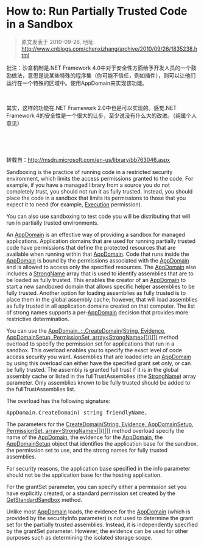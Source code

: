 # How to: Run Partially Trusted Code in a Sandbox 
> 原文发表于 2010-09-26, 地址: http://www.cnblogs.com/chenxizhang/archive/2010/09/26/1835238.html 


<p>批注：沙盒机制是.NET Framework 4.0中对于安全性方面给予开发人员的一个鼓励做法，意思是说某些特殊的程序集（你可能不信任，例如插件），则可以让他们运行在一个特殊的区域中。使用AppDomain来实现该功能。 <p>&nbsp; <p>其实，这样的功能在.NET Framework 2.0中也是可以实现的。感觉.NET Framework 4的安全性是一个很大的让步，至少说没有什么大的改进。（纯属个人意见） <p>&nbsp; <p>&nbsp; <p>转载自：<a title="http://msdn.microsoft.com/en-us/library/bb763046.aspx" href="http://msdn.microsoft.com/en-us/library/bb763046.aspx">http://msdn.microsoft.com/en-us/library/bb763046.aspx</a> <p>Sandboxing is the practice of running code in a restricted security environment, which limits the access permissions granted to the code. For example, if you have a managed library from a source you do not completely trust, you should not run it as fully trusted. Instead, you should place the code in a sandbox that limits its permissions to those that you expect it to need (for example, <a href="http://msdn.microsoft.com/en-us/library/system.security.permissions.securitypermissionflag.execution.aspx">Execution</a> permission). <p>You can also use sandboxing to test code you will be distributing that will run in partially trusted environments.  <p>An <a href="http://msdn.microsoft.com/en-us/library/system.appdomain.aspx">AppDomain</a> is an effective way of providing a sandbox for managed applications. Application domains that are used for running partially trusted code have permissions that define the protected resources that are available when running within that <a href="http://msdn.microsoft.com/en-us/library/system.appdomain.aspx">AppDomain</a>. Code that runs inside the <a href="http://msdn.microsoft.com/en-us/library/system.appdomain.aspx">AppDomain</a> is bound by the permissions associated with the <a href="http://msdn.microsoft.com/en-us/library/system.appdomain.aspx">AppDomain</a> and is allowed to access only the specified resources. The <a href="http://msdn.microsoft.com/en-us/library/system.appdomain.aspx">AppDomain</a> also includes a <a href="http://msdn.microsoft.com/en-us/library/system.security.policy.strongname.aspx">StrongName</a> array that is used to identify assemblies that are to be loaded as fully trusted. This enables the creator of an <a href="http://msdn.microsoft.com/en-us/library/system.appdomain.aspx">AppDomain</a> to start a new sandboxed domain that allows specific helper assemblies to be fully trusted. Another option for loading assemblies as fully trusted is to place them in the global assembly cache; however, that will load assemblies as fully trusted in all application domains created on that computer. The list of strong names supports a per-<a href="http://msdn.microsoft.com/en-us/library/system.appdomain.aspx">AppDomain</a> decision that provides more restrictive determination. <p>You can use the <a href="http://msdn.microsoft.com/en-us/library/ms130766.aspx">AppDomain..::.CreateDomain(String, Evidence, AppDomainSetup, PermissionSet, array&lt;StrongName&gt;[]()[])</a> method overload to specify the permission set for applications that run in a sandbox. This overload enables you to specify the exact level of code access security you want. Assemblies that are loaded into an <a href="http://msdn.microsoft.com/en-us/library/system.appdomain.aspx">AppDomain</a> by using this overload can either have the specified grant set only, or can be fully trusted. The assembly is granted full trust if it is in the global assembly cache or listed in the fullTrustAssemblies (the <a href="http://msdn.microsoft.com/en-us/library/system.security.policy.strongname.aspx">StrongName</a>) array parameter. Only assemblies known to be fully trusted should be added to the fullTrustAssemblies list.  <p>The overload has the following signature:<pre>AppDomain.CreateDomain( string friendlyName,&nbsp;&nbsp;&nbsp;&nbsp;&nbsp;&nbsp;&nbsp;&nbsp;&nbsp;&nbsp;&nbsp;&nbsp;&nbsp;&nbsp;&nbsp;&nbsp;&nbsp;&nbsp;&nbsp;&nbsp;&nbsp;&nbsp;&nbsp;&nbsp; Evidence securityInfo,&nbsp;&nbsp;&nbsp;&nbsp;&nbsp;&nbsp;&nbsp;&nbsp;&nbsp;&nbsp;&nbsp;&nbsp;&nbsp;&nbsp;&nbsp;&nbsp;&nbsp;&nbsp;&nbsp;&nbsp;&nbsp;&nbsp;&nbsp;&nbsp; AppDomainSetup info,&nbsp;&nbsp;&nbsp;&nbsp;&nbsp;&nbsp;&nbsp;&nbsp;&nbsp;&nbsp;&nbsp;&nbsp;&nbsp;&nbsp;&nbsp;&nbsp;&nbsp;&nbsp;&nbsp;&nbsp;&nbsp;&nbsp;&nbsp;&nbsp; PermissionSet grantSet,&nbsp;&nbsp;&nbsp;&nbsp;&nbsp;&nbsp;&nbsp;&nbsp;&nbsp;&nbsp;&nbsp;&nbsp;&nbsp;&nbsp;&nbsp;&nbsp;&nbsp;&nbsp;&nbsp;&nbsp;&nbsp;&nbsp;&nbsp;&nbsp; params StrongName[] fullTrustAssemblies);</pre>
<p>The parameters for the <a href="http://msdn.microsoft.com/en-us/library/ms130766.aspx">CreateDomain(String, Evidence, AppDomainSetup, PermissionSet, array&lt;StrongName&gt;[]()[])</a> method overload specify the name of the <a href="http://msdn.microsoft.com/en-us/library/system.appdomain.aspx">AppDomain</a>, the evidence for the <a href="http://msdn.microsoft.com/en-us/library/system.appdomain.aspx">AppDomain</a>, the <a href="http://msdn.microsoft.com/en-us/library/system.appdomainsetup.aspx">AppDomainSetup</a> object that identifies the application base for the sandbox, the permission set to use, and the strong names for fully trusted assemblies. 
<p>For security reasons, the application base specified in the info parameter should not be the application base for the hosting application. 
<p>For the grantSet parameter, you can specify either a permission set you have explicitly created, or a standard permission set created by the <a href="http://msdn.microsoft.com/en-us/library/system.security.securitymanager.getstandardsandbox.aspx">GetStandardSandbox</a> method. 
<p>Unlike most <a href="http://msdn.microsoft.com/en-us/library/system.appdomain.aspx">AppDomain</a> loads, the evidence for the <a href="http://msdn.microsoft.com/en-us/library/system.appdomain.aspx">AppDomain</a> (which is provided by the securityInfo parameter) is not used to determine the grant set for the partially trusted assemblies. Instead, it is independently specified by the grantSet parameter. However, the evidence can be used for other purposes such as determining the isolated storage scope.</p>